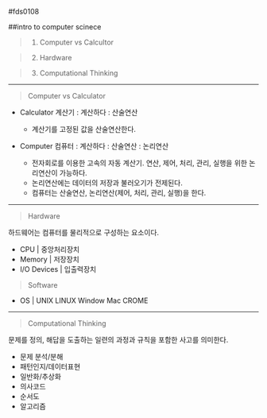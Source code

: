 #fds0108

##intro to computer scinece

> 1. Computer vs Calcultor

> 2. Hardware

> 3. Computational Thinking
---
> Computer vs Calculator

- Calculator 계산기 : 계산하다 : 산술연산
  - 계산기를 고정된 값을 산술연산한다.


- Computer 컴퓨터 : 계산하다 : 산술연산 : 논리연산
  - 전자회로를 이용한 고속의 자동 계산기. 연산, 제어, 처리, 관리, 실행을 위한 논리연산이 가능하다. 
  - 논리연산에는 데이터의 저장과 불러오기가 전제된다.
  - 컴퓨터는 산술연산, 논리연산(제어, 처리, 관리, 실행)을 한다.


---
> Hardware

하드웨어는 컴퓨터를 물리적으로 구성하는 요소이다.

- CPU | 중앙처리장치
- Memory | 저장장치  
- I/O Devices | 입출력장치

> Software

- OS | UNIX LINUX Window Mac CROME

---

> Computational Thinking

문제를 정의, 해답을 도출하는 일련의 과정과 규칙을 포함한 사고를 의미한다.

- 문제 분석/분해 
- 패턴인지/데이터표현
- 일반화/추상화
- 의사코드
- 순서도
- 알고리즘

